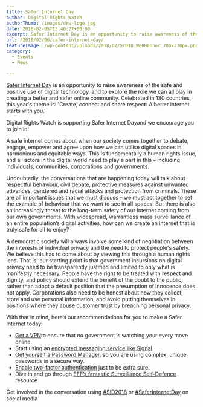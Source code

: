 ```yaml
---
title: Safer Internet Day
author: Digital Rights Watch
authorThumb: /images/drw-logo.jpg
date: 2018-02-05T13:40:27+00:00
excerpt: Safer Internet Day is an opportunity to raise awareness of the safe and positive use of digital technology, and to explore the role we can all play in creating a better and safer online community.
url: /2018/02/06/safer-internet-day/
featureImage: /wp-content/uploads/2018/02/SID18_WebBanner_700x230px.png
category:
  - Events
  - News

---
```

[Safer Internet Day][1] is an opportunity to raise awareness of the safe and positive use of digital technology, and to explore the role we can all play in creating a better and safer online community. Celebrated in 130 countries, this year's theme is: 'Create, connect and share respect: A better internet starts with you.'

Digital Rights Watch is supporting Safer Internet Dayand we encourage you to join in!

A safe internet comes about when our society comes together to debate, engage, empower and agree upon how we can utilise digital spaces in harmonious and equitable ways. This is fundamentally a human rights issue, and all actors in the digital world need to play a part in this &#8211; including individuals, communities, corporations and governments.

Undoubtedly, the conversations that are happening today will talk about respectful behaviour, civil debate, protective measures against unwanted advances, gendered and racial attacks and protection from criminals. These are all important issues that we must discuss &#8211; we must act together to set the example of behaviour that we want to see in all spaces. But there is also an increasingly threat to the long-term safety of our internet coming from our own governments. With widespread, warrantless mass surveillance of an entire population&#8217;s digital activities, how can we create an internet that is truly safe for all to enjoy?

A democratic society will always involve some kind of negotiation between the interests of individual privacy and the need to protect people's safety. We believe this has to come about by viewing this through a human rights lens. That is, our starting point is that government incursions on digital privacy need to be transparently justified and limited to only what is manifestly necessary. People have the right to be treated with respect and dignity, and policy should extend the benefit of the doubt to the public, rather than adopt a default position that the presumption of innocence does not apply. Corporations also need to be honest about how they collect, store and use personal information, and avoid putting themselves in positions where they abuse customer trust by breaching personal privacy.

With that in mind, here&#8217;s our recommendations for you to make a Safer Internet today:

  * [Get a VPN][2]to ensure that no government is watching your every move online.
  * Start using an [encrypted messaging service like Signal][3].
  * [Get yourself a Password Manager][4], so you are using complex, unique passwords in a secure way.
  * [Enable two-factor authentication][5] just to be extra sure.
  * Dive in and go through [EFF&#8217;s fantastic Surveillance Self-Defence][6] resource

Get involved in the conversation using [#SID2018][7] or [#SaferInternetDay][8] on social media

 [1]: http://esafety.gov.au/saferinternetday
 [2]: http://digitalrightswatch.org.au/2017/04/12/get-a-vpn/
 [3]: https://signal.org/
 [4]: https://theprivacyguide.org/tutorials/password-managers.html
 [5]: https://www.turnon2fa.com/tutorials/
 [6]: https://ssd.eff.org/
 [7]: https://twitter.com/hashtag/sid2018?ref_src=twsrc%5Egoogle%7Ctwcamp%5Eserp%7Ctwgr%5Ehashtag
 [8]: https://twitter.com/hashtag/saferinternetday?ref_src=twsrc%5Egoogle%7Ctwcamp%5Eserp%7Ctwgr%5Ehashtag
